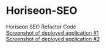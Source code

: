 # Horiseon-SEO
Horiseon SEO Refactor Code
<br>
[Screenshot of deployed application #1](https://user-images.githubusercontent.com/122543336/224073867-992ab85f-23d5-484f-9f72-c763f482b111.png)
<br>
[Screenshot of deployed application #2](https://user-images.githubusercontent.com/122543336/224073943-614abcd5-9ffe-4469-98ce-1dc2c1423345.png)

